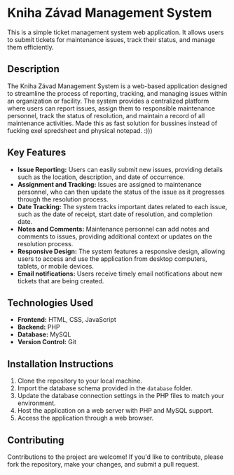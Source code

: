 # Kniha Závad Management System
This is a simple ticket management system web application. It allows users to submit tickets for maintenance issues, track their status, and manage them efficiently.

## Description
The Kniha Závad Management System is a web-based application designed to streamline the process of reporting, tracking, and managing issues within an organization or facility. The system provides a centralized platform where users can report issues, assign them to responsible maintenance personnel, track the status of resolution, and maintain a record of all maintenance activities.
Made this as fast solution for bussines instead of fucking exel spredsheet and physical notepad.  :)))

## Key Features
- **Issue Reporting:** Users can easily submit new issues, providing details such as the location, description, and date of occurrence.
- **Assignment and Tracking:** Issues are assigned to maintenance personnel, who can then update the status of the issue as it progresses through the resolution process.
- **Date Tracking:** The system tracks important dates related to each issue, such as the date of receipt, start date of resolution, and completion date.
- **Notes and Comments:** Maintenance personnel can add notes and comments to issues, providing additional context or updates on the resolution process.
- **Responsive Design:** The system features a responsive design, allowing users to access and use the application from desktop computers, tablets, or mobile devices.
- **Email notifications:** Users receive timely email notifications about new tickets that are being created.

## Technologies Used
- **Frontend:** HTML, CSS, JavaScript
- **Backend:** PHP
- **Database:** MySQL
- **Version Control:** Git

## Installation Instructions
1. Clone the repository to your local machine.
2. Import the database schema provided in the `database` folder.
3. Update the database connection settings in the PHP files to match your environment.
4. Host the application on a web server with PHP and MySQL support.
5. Access the application through a web browser.

## Contributing
Contributions to the project are welcome! If you'd like to contribute, please fork the repository, make your changes, and submit a pull request.
